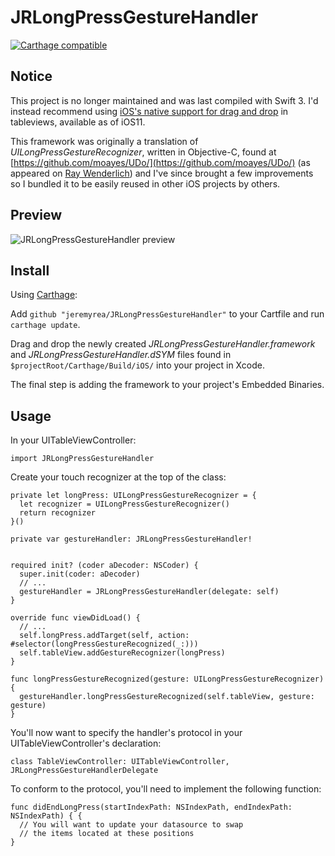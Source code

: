 # JRLongPressGestureHandler

[![Carthage compatible](https://img.shields.io/badge/Carthage-compatible-4BC51D.svg?style=flat)](https://github.com/Carthage/Carthage)

## Notice
This project is no longer maintained and was last compiled with Swift 3. I'd instead recommend using [iOS's native support for drag and drop](https://developer.apple.com/documentation/uikit/drag_and_drop/adopting_drag_and_drop_in_a_table_view) in tableviews, available as of iOS11.

This framework was originally a translation of *UILongPressGestureRecognizer*, written in Objective-C, found at [https://github.com/moayes/UDo/](https://github.com/moayes/UDo/) (as appeared on [Ray Wenderlich](https://www.raywenderlich.com/63089/cookbook-moving-table-view-cells-with-a-long-press-gesture)) and I've since brought a few improvements so I bundled it to be easily reused in other iOS projects by others.

## Preview
![JRLongPressGestureHandler preview](https://cloud.githubusercontent.com/assets/5186556/15262368/eb0cd2d2-192f-11e6-8fde-72444c20d5c6.gif)

## Install
Using [Carthage](https://github.com/Carthage/Carthage):

Add `github "jeremyrea/JRLongPressGestureHandler"` to your Cartfile and run `carthage update`.

Drag and drop the newly created *JRLongPressGestureHandler.framework* and *JRLongPressGestureHandler.dSYM* files found in `$projectRoot/Carthage/Build/iOS/` into your project in Xcode.

The final step is adding the framework to your project's Embedded Binaries.

## Usage
In your UITableViewController:

    import JRLongPressGestureHandler

Create your touch recognizer at the top of the class:

    private let longPress: UILongPressGestureRecognizer = {
      let recognizer = UILongPressGestureRecognizer()
      return recognizer
    }()

    private var gestureHandler: JRLongPressGestureHandler!


    required init? (coder aDecoder: NSCoder) {
      super.init(coder: aDecoder)
      // ...
      gestureHandler = JRLongPressGestureHandler(delegate: self)
    }

    override func viewDidLoad() {
      // ...
      self.longPress.addTarget(self, action: #selector(longPressGestureRecognized(_:)))
      self.tableView.addGestureRecognizer(longPress)
    }

    func longPressGestureRecognized(gesture: UILongPressGestureRecognizer) {
      gestureHandler.longPressGestureRecognized(self.tableView, gesture: gesture)
    }

You'll now want to specify the handler's protocol in your UITableViewController's declaration:

    class TableViewController: UITableViewController, JRLongPressGestureHandlerDelegate

To conform to the protocol, you'll need to implement the following function:

    func didEndLongPress(startIndexPath: NSIndexPath, endIndexPath: NSIndexPath) { {
      // You will want to update your datasource to swap
      // the items located at these positions
    }

